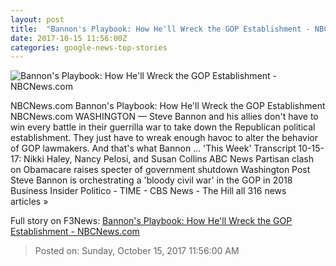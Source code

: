```yaml
---
layout: post
title:  "Bannon's Playbook: How He'll Wreck the GOP Establishment - NBCNews.com"
date: 2017-10-15 11:56:00Z
categories: google-news-top-stories
---
```


![Bannon's Playbook: How He'll Wreck the GOP Establishment - NBCNews.com](https://media3.s-nbcnews.com/j/newscms/2017_41/2189536/171014-bannon-values-voter-summit-ew-305p_3a12689da3c9c64ade873847042e8bd1.nbcnews-fp-1200-630.jpg)

NBCNews.com Bannon's Playbook: How He'll Wreck the GOP Establishment NBCNews.com WASHINGTON — Steve Bannon and his allies don't have to win every battle in their guerrilla war to take down the Republican political establishment. They just have to wreak enough havoc to alter the behavior of GOP lawmakers. And that's what Bannon ... 'This Week' Transcript 10-15-17: Nikki Haley, Nancy Pelosi, and Susan Collins ABC News Partisan clash on Obamacare raises specter of government shutdown Washington Post Steve Bannon is orchestrating a 'bloody civil war' in the GOP in 2018 Business Insider Politico - TIME - CBS News - The Hill all 316 news articles »


Full story on F3News: [Bannon's Playbook: How He'll Wreck the GOP Establishment - NBCNews.com](http://www.f3nws.com/n/3KSnrH)

> Posted on: Sunday, October 15, 2017 11:56:00 AM
